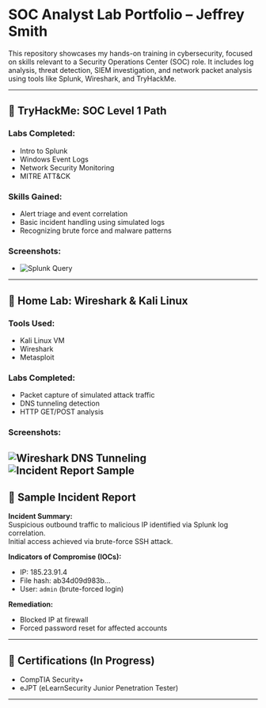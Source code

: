 # SOC Analyst Lab Portfolio – Jeffrey Smith

This repository showcases my hands-on training in cybersecurity, focused on skills relevant to a Security Operations Center (SOC) role.
It includes log analysis, threat detection, SIEM investigation, and network packet analysis using tools like Splunk, Wireshark, and TryHackMe.

---

## 🧪 TryHackMe: SOC Level 1 Path

### Labs Completed:
- Intro to Splunk
- Windows Event Logs
- Network Security Monitoring
- MITRE ATT&CK

### Skills Gained:
- Alert triage and event correlation
- Basic incident handling using simulated logs
- Recognizing brute force and malware patterns

### Screenshots:
- ![Splunk Query](images/splunk-query.png)
  
---

## 🧪 Home Lab: Wireshark & Kali Linux

### Tools Used:
- Kali Linux VM
- Wireshark
- Metasploit

### Labs Completed:
- Packet capture of simulated attack traffic
- DNS tunneling detection
- HTTP GET/POST analysis

### Screenshots:
![Wireshark DNS Tunneling](images/Wireshark_DNS_Tunneling_Example.png)
![Incident Report Sample](images/Incident_Report_Sample.png)
---

## 📄 Sample Incident Report

**Incident Summary:**  
Suspicious outbound traffic to malicious IP identified via Splunk log correlation.  
Initial access achieved via brute-force SSH attack.

**Indicators of Compromise (IOCs):**
- IP: 185.23.91.4  
- File hash: ab34d09d983b...  
- User: `admin` (brute-forced login)

**Remediation:**
- Blocked IP at firewall  
- Forced password reset for affected accounts  

---

## 📜 Certifications (In Progress)
- CompTIA Security+
- eJPT (eLearnSecurity Junior Penetration Tester)

---



